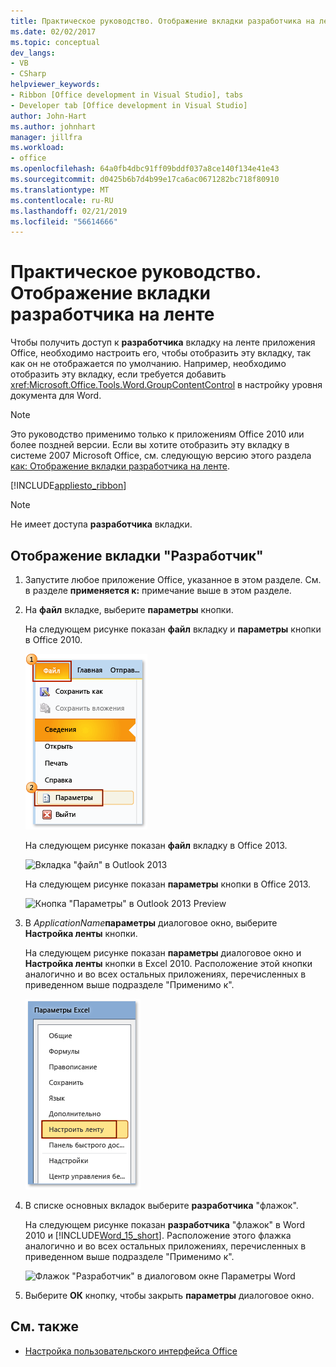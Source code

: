 ```yaml
---
title: Практическое руководство. Отображение вкладки разработчика на ленте
ms.date: 02/02/2017
ms.topic: conceptual
dev_langs:
- VB
- CSharp
helpviewer_keywords:
- Ribbon [Office development in Visual Studio], tabs
- Developer tab [Office development in Visual Studio]
author: John-Hart
ms.author: johnhart
manager: jillfra
ms.workload:
- office
ms.openlocfilehash: 64a0fb4dbc91ff09bddf037a8ce140f134e41e43
ms.sourcegitcommit: d0425b6b7d4b99e17ca6ac0671282bc718f80910
ms.translationtype: MT
ms.contentlocale: ru-RU
ms.lasthandoff: 02/21/2019
ms.locfileid: "56614666"
---
```

# <a name="how-to-show-the-developer-tab-on-the-ribbon"></a>Практическое руководство. Отображение вкладки разработчика на ленте
  Чтобы получить доступ к **разработчика** вкладку на ленте приложения Office, необходимо настроить его, чтобы отобразить эту вкладку, так как он не отображается по умолчанию. Например, необходимо отобразить эту вкладку, если требуется добавить <xref:Microsoft.Office.Tools.Word.GroupContentControl> в настройку уровня документа для Word.

> [!NOTE]
>  Это руководство применимо только к приложениям Office 2010 или более поздней версии. Если вы хотите отобразить эту вкладку в системе 2007 Microsoft Office, см. следующую версию этого раздела [как: Отображение вкладки разработчика на ленте](https://web.archive.org/web/20140303033431/msdn.microsoft.com/library/bb608625(v=vs.90).aspx
).

 [!INCLUDE[appliesto_ribbon](../vsto/includes/appliesto-ribbon-md.md)]

> [!NOTE]
>  Не имеет доступа **разработчика** вкладки.

## <a name="to-show-the-developer-tab"></a>Отображение вкладки "Разработчик"

1.  Запустите любое приложение Office, указанное в этом разделе. См. в разделе **применяется к:** примечание выше в этом разделе.

2.  На **файл** вкладке, выберите **параметры** кнопки.

     На следующем рисунке показан **файл** вкладку и **параметры** кнопки в Office 2010.

     ![Выбор файла, параметры в Outlook 2010](../vsto/media/vsto-office-file-tab.png "выбора файла, параметры в Outlook 2010")

     На следующем рисунке показан **файл** вкладку в Office 2013.

     ![Вкладка "файл" в Outlook 2013](../vsto/media/vsto-office2013-filetab.png "вкладка \"файл\" в Outlook 2013")

     На следующем рисунке показан **параметры** кнопки в Office 2013.

     ![Кнопка "Параметры" в Outlook 2013 Preview](../vsto/media/vsto-office2013-optionsbutton.png "кнопка \"Параметры\" в Outlook 2013 Preview")

3.  В _ApplicationName_**параметры** диалоговое окно, выберите **Настройка ленты** кнопки.

     На следующем рисунке показан **параметры** диалоговое окно и **Настройка ленты** кнопки в Excel 2010. Расположение этой кнопки аналогично и во всех остальных приложениях, перечисленных в приведенном выше подразделе "Применимо к".

     ![Настройка ленты кнопки](../vsto/media/vsto-office2010-customizeribbonbutton.png "кнопку Настройка ленты")

4.  В списке основных вкладок выберите **разработчика** "флажок".

     На следующем рисунке показан **разработчика** "флажок" в Word 2010 и [!INCLUDE[Word_15_short](../vsto/includes/word-15-short-md.md)]. Расположение этого флажка аналогично и во всех остальных приложениях, перечисленных в приведенном выше подразделе "Применимо к".

     ![Флажок "Разработчик" в диалоговом окне Параметры Word](../vsto/media/vsto-office2010-developercheckbox.png "флажок \"Разработчик\" в диалоговом окне Параметры Word")

5.  Выберите **ОК** кнопку, чтобы закрыть **параметры** диалоговое окно.

## <a name="see-also"></a>См. также
- [Настройка пользовательского интерфейса Office](../vsto/office-ui-customization.md)
